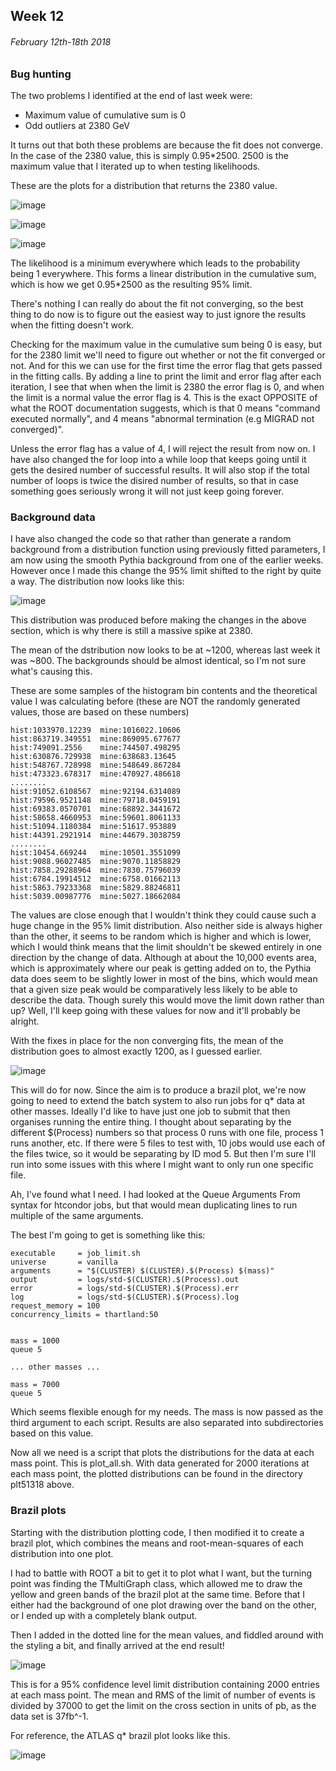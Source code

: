 ## Week 12
###### February 12th-18th 2018

### Bug hunting

The two problems I identified at the end of last week were:

* Maximum value of cumulative sum is 0
* Odd outliers at 2380 GeV

It turns out that both these problems are because the fit does not converge.
In the case of the 2380 value, this is simply 0.95\*2500. 2500 is the maximum value that
I iterated up to when testing likelihoods.

These are the plots for a distribution that returns the 2380 value.

![image](https://github.com/H4rtland/masters/blob/master/week12/imgs/plot-51309.0.i56-hist.png "")

![image](https://github.com/H4rtland/masters/blob/master/week12/imgs/plot-51309.0.i56-sig_dist.png "")

![image](https://github.com/H4rtland/masters/blob/master/week12/imgs/plot-51309.0.i56-sig_cumsum.png "")

The likelihood is a minimum everywhere which leads to the probability being 1 everywhere.
This forms a linear distribution in the cumulative sum, which is how we get 0.95\*2500 as the
resulting 95\% limit.

There's nothing I can really do about the fit not converging, so the best thing to do now
is to figure out the easiest way to just ignore the results when the fitting doesn't work.

Checking for the maximum value in the cumulative sum being 0 is easy, but for the 2380 limit
we'll need to figure out whether or not the fit converged or not. And for this we can use for
the first time the error flag that gets passed in the fitting calls. By adding a line
to print the limit and error flag after each iteration, I see that when when the limit is 2380
the error flag is 0, and when the limit is a normal value the error flag is 4. This is the exact
OPPOSITE of what the ROOT documentation suggests, which is that 0 means "command executed
normally", and 4 means "abnormal termination (e.g MIGRAD not converged)".

Unless the error flag has a value of 4, I will reject the result from now on. I have also changed
the for loop into a while loop that keeps going until it gets the desired number of successful
results. It will also stop if the total number of loops is twice the disired number of results,
so that in case something goes seriously wrong it will not just keep going forever.

### Background data

I have also changed the code so that rather than generate a random background from a distribution
function using previously fitted parameters, I am now using the smooth Pythia background from
one of the earlier weeks. However once I made this change the 95% limit shifted to the right
by quite a way. The distribution now looks like this:

![image](https://github.com/H4rtland/masters/blob/master/week12/imgs/95pcCL_dist_51309.png "")

This distribution was produced before making the changes in the above section, which is why
there is still a massive spike at 2380.

The mean of the dstribution now looks to be at ~1200, whereas last week it was ~800.
The backgrounds should be almost identical, so I'm not sure what's causing this.

These are some samples of the histogram bin contents and the theoretical value I was calculating
before (these are NOT the randomly generated values, those are based on these numbers)

```
hist:1033970.12239  mine:1016022.10606
hist:863719.349551  mine:869095.677677
hist:749091.2556    mine:744507.498295
hist:630876.729938  mine:638683.13645
hist:548767.728998  mine:548649.867284
hist:473323.678317  mine:470927.486618
........
hist:91052.6108567  mine:92194.6314089
hist:79596.9521148  mine:79718.0459191
hist:69383.0570701  mine:68892.3441672
hist:58658.4660953  mine:59601.8061133
hist:51094.1180384  mine:51617.953889
hist:44391.2921914  mine:44679.3038759
........
hist:10454.669244   mine:10501.3551099
hist:9088.96027485  mine:9070.11858829
hist:7858.29288964  mine:7830.75796039
hist:6784.19914512  mine:6758.01662113
hist:5863.79233368  mine:5829.88246811
hist:5039.00987776  mine:5027.18662084
```

The values are close enough that I wouldn't think they could cause such a huge change in the
95% limit distribution. Also neither side is always higher than the other, it seems to be random
which is higher and which is lower, which I would think means that the limit shouldn't
be skewed entirely in one direction by the change of data. Although at about the 10,000 events
area, which is approximately where our peak is getting added on to, the Pythia data does seem to
be slightly lower in most of the bins, which would mean that a given size peak would be
comparatively less likely to be able to describe the data. Though surely this would move the limit
down rather than up? Well, I'll keep going with these values for now and it'll probably be alright.

With the fixes in place for the non converging fits, the mean of the distribution goes to almost
exactly 1200, as I guessed earlier.

![image](https://github.com/H4rtland/masters/blob/master/week12/imgs/95pcCL_dist_51310.png "")

This will do for now. Since the aim is to produce a brazil plot, we're now going to need to
extend the batch system to also run jobs for q\* data at other masses. Ideally I'd like to have
just one job to submit that then organises running the entire thing. I thought about separating
by the different $(Process) numbers so that process 0 runs with one file, process 1 runs another,
etc. If there were 5 files to test with, 10 jobs would use each of the files twice, so it would
be separating by ID mod 5. But then I'm sure I'll run into some issues with this where
I might want to only run one specific file.

Ah, I've found what I need. I had looked at the Queue Arguments From syntax for htcondor jobs,
but that would mean duplicating lines to run multiple of the same arguments.

The best I'm going to get is something like this:

```
executable     = job_limit.sh
universe       = vanilla
arguments      = "$(CLUSTER) $(CLUSTER).$(Process) $(mass)"
output         = logs/std-$(CLUSTER).$(Process).out
error          = logs/std-$(CLUSTER).$(Process).err
log            = logs/std-$(CLUSTER).$(Process).log
request_memory = 100
concurrency_limits = thartland:50


mass = 1000
queue 5

... other masses ...

mass = 7000
queue 5
```

Which seems flexible enough for my needs. The mass is now passed as the third argument
to each script. Results are also separated into subdirectories based on this value.

Now all we need is a script that plots the distributions for the data at each mass point.
This is plot_all.sh. With data generated for 2000 iterations at each mass point,
the plotted distributions can be found in the directory plt51318 above.

### Brazil plots

Starting with the distribution plotting code, I then modified it to create a brazil plot,
which combines the means and root-mean-squares of each distribution into one plot.

I had to battle with ROOT a bit to get it to plot what I want, but the turning point was
finding the TMultiGraph class, which allowed me to draw the yellow and green bands of the brazil
plot at the same time. Before that I either had the background of one plot drawing
over the band on the other, or I ended up with a completely blank output.

Then I added in the dotted line for the mean values, and fiddled around with the styling a bit,
and finally arrived at the end result!

![image](https://github.com/H4rtland/masters/blob/master/week12/imgs/brazil-51318.png "")

This is for a 95% confidence level limit distribution containing 2000 entries at each
mass point. The mean and RMS of the limit of number of events is divided by 37000 to get
the limit on the cross section in units of pb, as the data set is 37fb^-1. 

For reference, the ATLAS q\* brazil plot looks like this.

![image](https://github.com/H4rtland/masters/blob/master/week12/imgs/atlas_qstar.png "")

